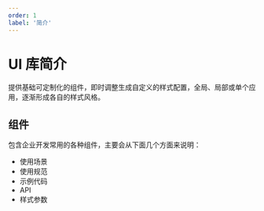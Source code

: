 ```yaml
---
order: 1
label: '简介'
---
```


# UI 库简介

提供基础可定制化的组件，即时调整生成自定义的样式配置，全局、局部或单个应用，逐渐形成各自的样式风格。

## 组件

包含企业开发常用的各种组件，主要会从下面几个方面来说明：

- 使用场景
- 使用规范
- 示例代码
- API
- 样式参数
